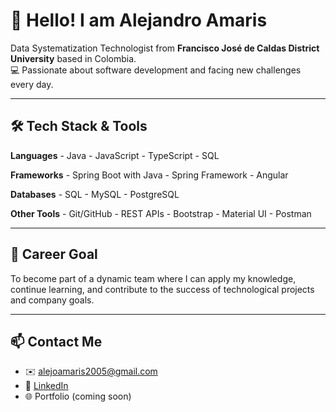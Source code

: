 
# 👋 Hello! I am Alejandro Amaris

Data Systematization Technologist from **Francisco José de Caldas District University** based in Colombia.  
💻 Passionate about software development and facing new challenges every day.

---

## 🛠 Tech Stack & Tools

**Languages**
    - Java
    - JavaScript
    - TypeScript
    - SQL

**Frameworks**
    - Spring Boot with Java
    - Spring Framework
    - Angular
 
**Databases**
    - SQL
    - MySQL
    - PostgreSQL

**Other Tools**
    - Git/GitHub
    - REST APIs
    - Bootstrap
    - Material UI
    - Postman

---

## 🚀 Career Goal

To become part of a dynamic team where I can apply my knowledge, continue learning, and contribute to the success of technological projects and company goals.

---

## 📫 Contact Me

- ✉️ alejoamaris2005@gmail.com  
- 💼 [LinkedIn](https://www.linkedin.com/in/alejandro-amaris-709471312)
- 🌐 Portfolio (coming soon)
